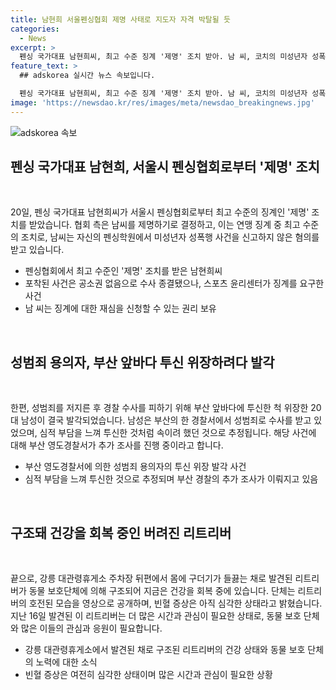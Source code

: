 ```yaml
---
title: 남현희 서울펜싱협회 제명 사태로 지도자 자격 박탈될 듯
categories:
  - News
excerpt: >
  펜싱 국가대표 남현희씨, 최고 수준 징계 '제명' 조치 받아. 남 씨, 코치의 미성년자 성폭행 사건을 알고도 신고하지 않아 혐의. 스포츠 윤리센터, 남 씨에 대한 징계 요구. 경찰, 성범죄 후 투신 위장한 20대 남성 체포. 지난 4월 대구에서 성범죄 혐의로 수사 중이었던 남성, 부산 대교에서 위장 행위 시도. 구더기에 시달리던 리트리버 구조돼 건강 회복 중. 발견 당시 구더기로 허덕이던 리트리버, 현재 입원 중이지만 쾌차하고 있음. 누리꾼들, 건강 회복을 응원하는 글 남겨.
feature_text: >
  ## adskorea 실시간 뉴스 속보입니다.

  펜싱 국가대표 남현희씨, 최고 수준 징계 '제명' 조치 받아. 남 씨, 코치의 미성년자 성폭행 사건을 알고도 신고하지 않아 혐의. 스포츠 윤리센터, 남 씨에 대한 징계 요구. 경찰, 성범죄 후 투신 위장한 20대 남성 체포. 지난 4월 대구에서 성범죄 혐의로 수사 중이었던 남성, 부산 대교에서 위장 행위 시도. 구더기에 시달리던 리트리버 구조돼 건강 회복 중. 발견 당시 구더기로 허덕이던 리트리버, 현재 입원 중이지만 쾌차하고 있음. 누리꾼들, 건강 회복을 응원하는 글 남겨.
image: 'https://newsdao.kr/res/images/meta/newsdao_breakingnews.jpg'
---
```


<p><img src="https://newsdao.kr/res/images/meta/newsdao_breakingnews.jpg" alt="adskorea 속보" /></p>

<h2 data-ke-size="size26">펜싱 국가대표 남현희, 서울시 펜싱협회로부터 '제명' 조치</h2>

<p data-ke-size="size16">&nbsp;</p>

<p>20일, 펜싱 국가대표 남현희씨가 서울시 펜싱협회로부터 최고 수준의 징계인 '제명' 조치를 받았습니다. 협회 측은 남씨를 제명하기로 결정하고, 이는 연맹 징계 중 최고 수준의 조치로, 남씨는 자신의 펜싱학원에서 미성년자 성폭행 사건을 신고하지 않은 혐의를 받고 있습니다.</p>

<ul>
<li>펜싱협회에서 최고 수준인 '제명' 조치를 받은 남현희씨</li>
<li>포착된 사건은 공소권 없음으로 수사 종결됐으나, 스포츠 윤리센터가 징계를 요구한 사건</li>
<li>남 씨는 징계에 대한 재심을 신청할 수 있는 권리 보유</li>
</ul>

<p data-ke-size="size16">&nbsp;</p>

<h2 data-ke-size="size26">성범죄 용의자, 부산 앞바다 투신 위장하려다 발각</h2>

<p data-ke-size="size16">&nbsp;</p>

<p>한편, 성범죄를 저지른 후 경찰 수사를 피하기 위해 부산 앞바다에 투신한 척 위장한 20대 남성이 결국 발각되었습니다. 남성은 부산의 한 경찰서에서 성범죄로 수사를 받고 있었으며, 심적 부담을 느껴 투신한 것처럼 속이려 했던 것으로 추정됩니다. 해당 사건에 대해 부산 영도경찰서가 추가 조사를 진행 중이라고 합니다.</p>

<ul>
<li>부산 영도경찰서에 의한 성범죄 용의자의 투신 위장 발각 사건</li>
<li>심적 부담을 느껴 투신한 것으로 추정되며 부산 경찰의 추가 조사가 이뤄지고 있음</li>
</ul>

<p data-ke-size="size16">&nbsp;</p>

<h2 data-ke-size="size26">구조돼 건강을 회복 중인 버려진 리트리버</h2>

<p data-ke-size="size16">&nbsp;</p>

<p>끝으로, 강릉 대관령휴게소 주차장 뒤편에서 몸에 구더기가 들끓는 채로 발견된 리트리버가 동물 보호단체에 의해 구조되어 지금은 건강을 회복 중에 있습니다. 단체는 리트리버의 호전된 모습을 영상으로 공개하며, 빈혈 증상은 아직 심각한 상태라고 밝혔습니다. 지난 16일 발견된 이 리트리버는 더 많은 시간과 관심이 필요한 상태로, 동물 보호 단체와 많은 이들의 관심과 응원이 필요합니다.</p>

<ul>
<li>강릉 대관령휴게소에서 발견된 채로 구조된 리트리버의 건강 상태와 동물 보호 단체의 노력에 대한 소식</li>
<li>빈혈 증상은 여전히 심각한 상태이며 많은 시간과 관심이 필요한 상황</li>
</ul>

<p data-ke-size="size16">&nbsp;</p>

